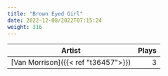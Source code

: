 ```yaml
---
title: "Brown Eyed Girl"
date: 2022-12-08/2022T07:15:24
weight: 316
---
```




 Artist | Plays 
----- | -----:
[Van Morrison]({{< ref "t36457">}}) | 3
